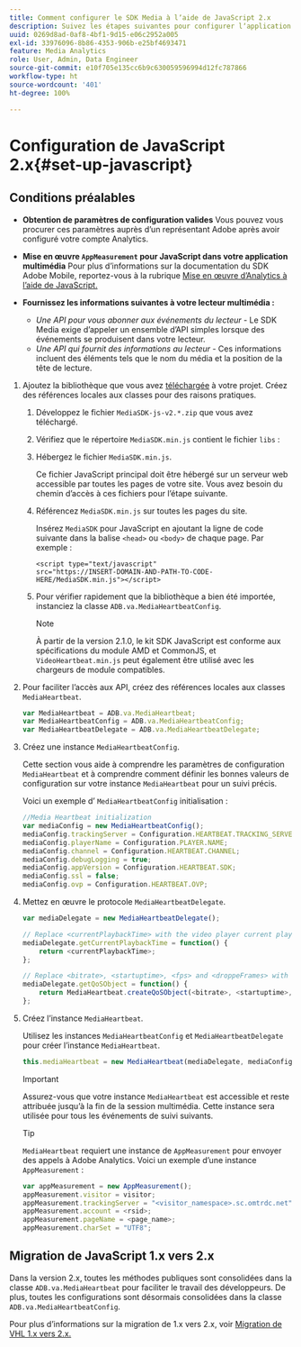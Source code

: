 ```yaml
---
title: Comment configurer le SDK Media à lʼaide de JavaScript 2.x
description: Suivez les étapes suivantes pour configurer lʼapplication du SDK Media sur JavaScript 2.x.
uuid: 0269d8ad-0af8-4bf1-9d15-e06c2952a005
exl-id: 33976096-8b86-4353-906b-e25bf4693471
feature: Media Analytics
role: User, Admin, Data Engineer
source-git-commit: e10f705e135cc6b9c630059596994d12fc787866
workflow-type: ht
source-wordcount: '401'
ht-degree: 100%

---
```


# Configuration de JavaScript 2.x{#set-up-javascript}

## Conditions préalables

* **Obtention de paramètres de configuration valides** Vous pouvez vous procurer ces paramètres auprès d’un représentant Adobe après avoir configuré votre compte Analytics.
* **Mise en œuvre `AppMeasurement` pour JavaScript dans votre application multimédia** Pour plus d’informations sur la documentation du SDK Adobe Mobile, reportez-vous à la rubrique [Mise en œuvre d’Analytics à l’aide de JavaScript.](https://experienceleague.adobe.com/docs/analytics/implementation/js/overview.html?lang=fr)

* **Fournissez les informations suivantes à votre lecteur multimédia :**

   * *Une API pour vous abonner aux événements du lecteur* - Le SDK Media exige d’appeler un ensemble d’API simples lorsque des événements se produisent dans votre lecteur.
   * *Une API qui fournit des informations au lecteur* - Ces informations incluent des éléments tels que le nom du média et la position de la tête de lecture.

1. Ajoutez la bibliothèque que vous avez [téléchargée](/help/sdk-implement/download-sdks.md#download-2x-sdks) à votre projet. Créez des références locales aux classes pour des raisons pratiques.

   1. Développez le fichier `MediaSDK-js-v2.*.zip` que vous avez téléchargé.
   1. Vérifiez que le répertoire `MediaSDK.min.js` contient le fichier `libs` :

   1. Hébergez le fichier `MediaSDK.min.js`.

      Ce fichier JavaScript principal doit être hébergé sur un serveur web accessible par toutes les pages de votre site. Vous avez besoin du chemin d’accès à ces fichiers pour l’étape suivante.

   1. Référencez `MediaSDK.min.js` sur toutes les pages du site.

      Insérez `MediaSDK` pour JavaScript en ajoutant la ligne de code suivante dans la balise `<head>` ou `<body>` de chaque page. Par exemple :

      ```
      <script type="text/javascript"
      src="https://INSERT-DOMAIN-AND-PATH-TO-CODE-HERE/MediaSDK.min.js"></script>
      ```

   1. Pour vérifier rapidement que la bibliothèque a bien été importée, instanciez la classe `ADB.va.MediaHeartbeatConfig`.

      >[!NOTE]
      >
      >À partir de la version 2.1.0, le kit SDK JavaScript est conforme aux spécifications du module AMD et CommonJS, et `VideoHeartbeat.min.js` peut également être utilisé avec les chargeurs de module compatibles.

1. Pour faciliter l’accès aux API, créez des références locales aux classes `MediaHeartbeat`.

   ```js
   var MediaHeartbeat = ADB.va.MediaHeartbeat;
   var MediaHeartbeatConfig = ADB.va.MediaHeartbeatConfig;
   var MediaHeartbeatDelegate = ADB.va.MediaHeartbeatDelegate;
   ```

1. Créez une instance `MediaHeartbeatConfig`.

   Cette section vous aide à comprendre les paramètres de configuration `MediaHeartbeat` et à comprendre comment définir les bonnes valeurs de configuration sur votre instance `MediaHeartbeat` pour un suivi précis.

   Voici un exemple d’ `MediaHeartbeatConfig` initialisation :

   ```js
   //Media Heartbeat initialization
   var mediaConfig = new MediaHeartbeatConfig();
   mediaConfig.trackingServer = Configuration.HEARTBEAT.TRACKING_SERVER;
   mediaConfig.playerName = Configuration.PLAYER.NAME;
   mediaConfig.channel = Configuration.HEARTBEAT.CHANNEL;
   mediaConfig.debugLogging = true;
   mediaConfig.appVersion = Configuration.HEARTBEAT.SDK;
   mediaConfig.ssl = false;
   mediaConfig.ovp = Configuration.HEARTBEAT.OVP;
   ```

1. Mettez en œuvre le protocole `MediaHeartbeatDelegate`.

   ```js
   var mediaDelegate = new MediaHeartbeatDelegate();
   
   // Replace <currentPlaybackTime> with the video player current playback time
   mediaDelegate.getCurrentPlaybackTime = function() {
       return <currentPlaybackTime>;
   };
   
   // Replace <bitrate>, <startuptime>, <fps> and <droppeFrames> with the current playback QoS values.  
   mediaDelegate.getQoSObject = function() {
       return MediaHeartbeat.createQoSObject(<bitrate>, <startuptime>, <fps>, <droppedFrames>);
   };
   ```

1. Créez l’instance `MediaHeartbeat`.

   Utilisez les instances `MediaHeartbeatConfig` et `MediaHeartbeatDelegate` pour créer l’instance `MediaHeartbeat`.

   ```js
   this.mediaHeartbeat = new MediaHeartbeat(mediaDelegate, mediaConfig, appMeasurement);
   ```

   >[!IMPORTANT]
   >
   >Assurez-vous que votre instance `MediaHeartbeat` est accessible et reste attribuée jusqu’à la fin de la session multimédia. Cette instance sera utilisée pour tous les événements de suivi suivants.

   >[!TIP]
   >
   >`MediaHeartbeat` requiert une instance de `AppMeasurement` pour envoyer des appels à Adobe Analytics. Voici un exemple d’une instance `AppMeasurement` :

   ```js
   var appMeasurement = new AppMeasurement();
   appMeasurement.visitor = visitor;
   appMeasurement.trackingServer = "<visitor_namespace>.sc.omtrdc.net";
   appMeasurement.account = <rsid>;
   appMeasurement.pageName = <page_name>;
   appMeasurement.charSet = "UTF­8";
   ```

## Migration de JavaScript 1.x vers 2.x

Dans la version 2.x, toutes les méthodes publiques sont consolidées dans la classe `ADB.va.MediaHeartbeat` pour faciliter le travail des développeurs. De plus, toutes les configurations sont désormais consolidées dans la classe `ADB.va.MediaHeartbeatConfig`.

Pour plus d’informations sur la migration de 1.x vers 2.x, voir [Migration de VHL 1.x vers 2.x.](/help/sdk-implement/va-1x-to-2x/mig-1x-2x-overview.md)
